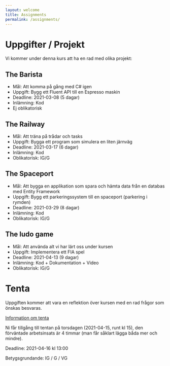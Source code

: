 ```yaml
---
layout: welcome
title: Assignments
permalink: /assignments/
---
```


# Uppgifter / Projekt

Vi kommer under denna kurs att ha en rad med olika projekt:

## The Barista
* Mål: Att komma på gång med C# igen
* Uppgift: Bygg ett Fluent API till en Espresso maskin
* Deadline: 2021-03-08 (5 dagar)
* Inlämning: Kod
* Ej oblikatorisk

## The Railway
* Mål: Att träna på trådar och tasks
* Uppgift: Bygga ett program som simulera en liten järnväg
* Deadline: 2021-03-17 (6 dagar)
* Inlämning: Kod
* Oblikatorisk: IG/G

## The Spaceport
* Mål: Att bygga en applikation som spara och hämta data från en databas med Entity Framework
* Uppgift: Bygg ett parkeringssystem till en spaceport (parkering i rymden)
* Deadline: 2021-03-29 (8 dagar)
* Inlämning: Kod
* Oblikatorisk: IG/G

## The ludo game
* Mål: Att använda alt vi har lärt oss under kursen
* Uppgift: Implementera ett FIA spel
* Deadline: 2021-04-13 (9 dagar)
* Inlämning: Kod + Dokumentation + Video
* Oblikatorisk: IG/G

# Tenta

Uppgiften kommer att vara en reflektion över kursen med en rad frågor som önskas besvaras.

[Information om tenta](tenta)

Ni får tillgång till tentan på torsdagen (2021-04-15, runt kl 15), den förväntade arbetsinsats är 4 timmar (man får såklart lägga båda mer och mindre).

Deadline: 2021-04-16 kl 13:00

Betygsgrundande: IG / G / VG
